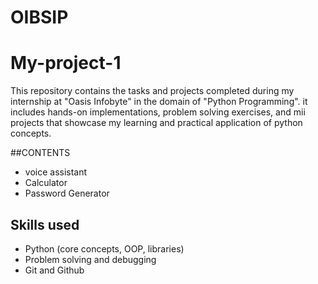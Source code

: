 # OIBSIP
# My-project-1

This repository contains the tasks and projects completed during my internship at "Oasis Infobyte" in the domain of "Python Programming".
it includes hands-on implementations, problem solving exercises, and mii projects that showcase my learning and practical application of python concepts.

##CONTENTS
- voice assistant
- Calculator
- Password Generator

## Skills used
- Python (core concepts, OOP, libraries)
- Problem solving and debugging
- Git and Github
